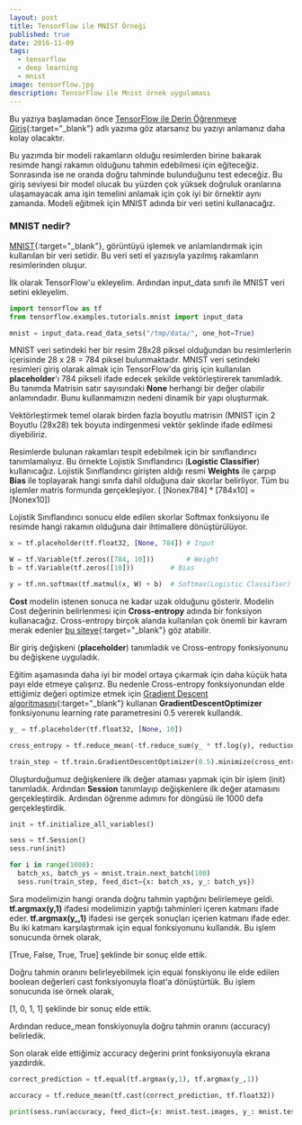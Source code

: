 ```yaml
---
layout: post
title: TensorFlow ile MNIST Örneği
published: true
date: 2016-11-09
tags:
  - tensorflow
  - deep learning
  - mnist
image: tensorflow.jpg
description: TensorFlow ile Mnist örnek uygulaması
---
```



Bu yazıya başlamadan önce [TensorFlow ile Derin Öğrenmeye Giriş](https://emredurukn.github.io/2016/11/02/tensorflow-ile-derin-ogrenmeye-giris.html){:target="_blank"} adlı yazıma göz atarsanız bu yazıyı anlamanız daha kolay olacaktır.


Bu yazımda bir modeli rakamların olduğu resimlerden birine bakarak resimde hangi rakamın olduğunu tahmin edebilmesi için eğiteceğiz. Sonrasında ise ne oranda doğru tahminde bulunduğunu test edeceğiz. Bu giriş seviyesi bir model olucak bu yüzden çok yüksek doğruluk oranlarına ulaşamayacak ama işin temelini anlamak için çok iyi bir örnektir aynı zamanda. Modeli eğitmek için MNIST adında bir veri setini kullanacağız.


### MNIST nedir?

[MNIST](https://en.wikipedia.org/wiki/MNIST_database){:target="_blank"}, görüntüyü işlemek ve anlamlandırmak için kullanılan bir veri setidir. Bu veri seti el yazısıyla yazılmış rakamların resimlerinden oluşur.

<center>
	<amp-img width="640" height="360" alt="MNIST" layout="responsive" src="/assets/images/mnist-examples.png"></amp-img>
</center>

İlk olarak TensorFlow'u ekleyelim. Ardından input_data sınıfı ile MNIST veri setini ekleyelim. 

```python
import tensorflow as tf
from tensorflow.examples.tutorials.mnist import input_data

mnist = input_data.read_data_sets("/tmp/data/", one_hot=True) 
```

MNIST veri setindeki her bir resim 28x28 piksel olduğundan bu resimlerlerin içerisinde 28 x 28 = 784 piksel bulunmaktadır. MNIST veri setindeki resimleri giriş olarak almak için TensorFlow'da giriş için kullanılan **placeholder**'ı 784 pikseli ifade edecek şekilde vektörleştirerek tanımladık. Bu tanımda Matrisin satır sayısındaki **None** herhangi bir değer olabilir anlamındadır. Bunu kullanmamızın nedeni dinamik bir yapı oluşturmak.

Vektörleştirmek temel olarak birden fazla boyutlu matrisin (MNIST için 2 Boyutlu (28x28) tek boyuta indirgenmesi vektör şeklinde ifade edilmesi diyebiliriz.


Resimlerde bulunan rakamları tespit edebilmek için bir sınıflandırıcı tanımlamalıyız. Bu örnekte Lojistik Sınıflandırıcı (**Logistic Classifier**) kullanıcağız. Lojistik Sınıflandırıcı girişten aldığı resmi **Weights** ile çarpıp **Bias** ile toplayarak hangi sınıfa dahil olduğuna dair skorlar belirliyor. Tüm bu işlemler matris formunda gerçekleşiyor. ( [Nonex784] * [784x10] = [Nonex10])


Lojistik Sınıflandırıcı sonucu elde edilen skorlar Softmax fonksiyonu ile resimde hangi rakamın olduğuna dair ihtimallere dönüştürülüyor.


```python
x = tf.placeholder(tf.float32, [None, 784])	# Input

W = tf.Variable(tf.zeros([784, 10]))		# Weight
b = tf.Variable(tf.zeros([10]))			# Bias

y = tf.nn.softmax(tf.matmul(x, W) + b)  # Softmax(Logistic Classifier)
```

**Cost** modelin istenen sonuca ne kadar uzak olduğunu gösterir. Modelin Cost değerinin belirlenmesi için **Cross-entropy** adında bir fonksiyon kullanacağız. Cross-entropy birçok alanda kullanılan çok önemli bir kavram merak edenler [bu siteye](http://colah.github.io/posts/2015-09-Visual-Information/){:target="_blank"} göz atabilir.

Bir giriş değişkeni (**placeholder**) tanımladık ve Cross-entropy fonksiyonunu bu değişkene uyguladık.

Eğitim aşamasında daha iyi bir model ortaya çıkarmak için daha küçük hata payı elde etmeye çalışırız. Bu nedenle Cross-entropy fonksiyonundan elde ettiğimiz değeri optimize etmek için [Gradient Descent algoritmasını](https://en.wikipedia.org/wiki/Gradient_descent){:target="_blank"} kullanan **GradientDescentOptimizer** fonksiyonunu learning rate parametresini 0.5 vererek kullandık.

```python
y_ = tf.placeholder(tf.float32, [None, 10])

cross_entropy = tf.reduce_mean(-tf.reduce_sum(y_ * tf.log(y), reduction_indices=[1]))

train_step = tf.train.GradientDescentOptimizer(0.5).minimize(cross_entropy)
```

Oluşturduğumuz değişkenlere ilk değer ataması yapmak için bir işlem (init) tanımladık. Ardından **Session** tanımlayıp değişkenlere ilk değer atamasını gerçekleştirdik. Ardından öğrenme adımını for döngüsü ile 1000 defa gerçekleştirdik. 

```python
init = tf.initialize_all_variables()

sess = tf.Session()
sess.run(init)

for i in range(1000):
  batch_xs, batch_ys = mnist.train.next_batch(100)
  sess.run(train_step, feed_dict={x: batch_xs, y_: batch_ys})
```

Sıra modelimizin hangi oranda doğru tahmin yaptığını belirlemeye geldi. **tf.argmax(y,1)** ifadesi modelimizin yaptığı tahminleri içeren katmanı ifade eder. **tf.argmax(y_,1)** ifadesi ise gerçek sonuçları içerien katmanı ifade eder. Bu iki katmanı karşılaştırmak için equal fonksiyonunu kullandık. Bu işlem sonucunda örnek olarak,

[True, False, True, True] şeklinde bir sonuç elde ettik.

Doğru tahmin oranını belirleyebilmek için equal fonskiyonu ile elde edilen boolean değerleri cast fonksiyonuyla float'a dönüştürtük. Bu işlem sonucunda ise örnek olarak,

[1, 0, 1, 1] şeklinde bir sonuç elde ettik.

Ardından reduce_mean fonskiyonuyla doğru tahmin oranını (accuracy) belirledik.

Son olarak elde ettiğimiz accuracy değerini print fonksiyonuyla ekrana yazdırdık.

```python
correct_prediction = tf.equal(tf.argmax(y,1), tf.argmax(y_,1))

accuracy = tf.reduce_mean(tf.cast(correct_prediction, tf.float32))

print(sess.run(accuracy, feed_dict={x: mnist.test.images, y_: mnist.test.labels}))
```
